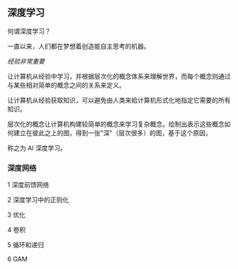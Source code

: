 ## 深度学习


何谓深度学习？

一直以来，人们都在梦想着创造能自主思考的机器。

_经验非常重要_

让计算机从经验中学习，并根据层次化的概念体系来理解世界，而每个概念则通过与某些相对简单的概念之间的关系来定义。  

让计算机从经验获取知识，可以避免由人类来給计算机形式化地指定它需要的所有知识。  

层次化的概念让计算机构建较简单的概念来学习复杂概念。绘制出表示这些概念如何建立在彼此之上的图，得到一张"深"（层次很多）的图，基于这个原因，

称之为 AI 深度学习。

### 深度网络

1 深度前馈网络

2 深度学习中的正则化

3 优化

4 卷积

5 循环和递归

6 GAM

